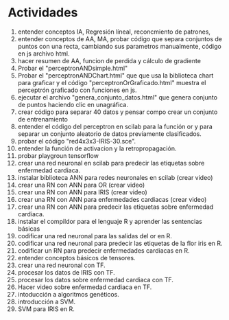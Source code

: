 # Actividades 

1. entender conceptos IA, Regresión líneal, reconcmiento de patrones,
2. entender conceptos de AA, MA, probar código que separa conjuntos de puntos con una recta, cambiando sus parametros manualmente, código en js archivo html.
3. hacer resumen de AA, funcion de perdida y cálculo de gradiente
4. Probar el "perceptronANDsimple.html"
5. Probar el "perceptronANDChart.html" que que usa la biblioteca chart para graficar y el código "perceptronOrGraficado.html" muestra el perceptrón graficado con funciones en js.
6. ejecutar el archivo "genera_conjunto_datos.html" que genera conjunto de puntos haciendo clic en unagráfica.
7. crear código para separar 40 datos y pensar compo crear un conjunto de entrenamiento
8. entender el código del perceptron en scilab para la función or y para separar un conjunto aleatorio de datos previamente clasificados.
09. probar el código "red4x3x3-IRIS-30.sce".
10. entender la función de activacion y la retropropagación.
11. probar playgroun tensorflow
12. crear una red neuronal en scilab para predecir las etiquetas sobre enfermedad cardiaca.
13. instalar biblioteca ANN para redes neuronales en scilab (crear video)
14. crear una RN con ANN para OR (crear video)
15. crear una RN con ANN para IRIS (crear video)
16. crear una RN con ANN para enfermedades cardiacas (crear video)
17. crear una RN con ANN para predecir las etiquetas sobre enfermedad cardiaca.
18. instalar el compildor para el lenguaje R y aprender las sentencias básicas
19. codificar una red neuronal para las salidas del or en R.
20. codificar una red neuronal para predecir las etiquetas de la flor iris en R.
21. codificar un RN para predecir enfermedades cardiacas en R.
22. entender conceptos básicos de tensores.
23. crear una red neuronal con TF.
24. procesar los datos de IRIS con TF.
25. procesar los datos sobre enfermedad cardiaca con TF.
26. Hacer video sobre enfermedad cardiaca en TF.
27. intoducción a algoritmos genéticos.
28. introducción a SVM.
29. SVM para IRIS en R.